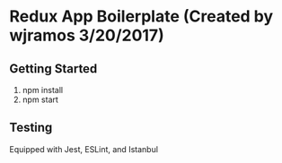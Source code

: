 # Redux App Boilerplate (Created by wjramos 3/20/2017)

## Getting Started
1. npm install
1. npm start

## Testing
Equipped with Jest, ESLint, and Istanbul
